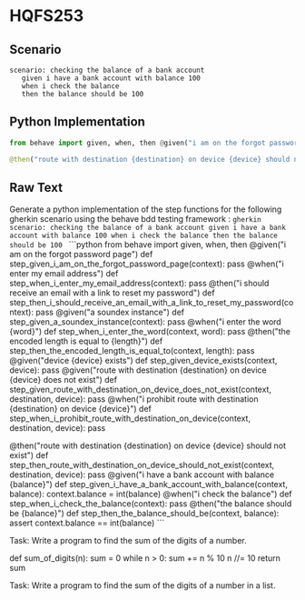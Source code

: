 # HQFS253
## Scenario
```gherkin
scenario: checking the balance of a bank account 
   given i have a bank account with balance 100 
   when i check the balance 
   then the balance should be 100
```


## Python Implementation
```python
from behave import given, when, then @given("i am on the forgot password page") def step_given_i_am_on_the_forgot_password_page(context): pass @when("i enter my email address") def step_when_i_enter_my_email_address(context): pass @then("i should receive an email with a link to reset my password") def step_then_i_should_receive_an_email_with_a_link_to_reset_my_password(context): pass @given("a soundex instance") def step_given_a_soundex_instance(context): pass @when("i enter the word {word}") def step_when_i_enter_the_word(context, word): pass @then("the encoded length is equal to {length}") def step_then_the_encoded_length_is_equal_to(context, length): pass @given("device {device} exists") def step_given_device_exists(context, device): pass @given("route with destination {destination} on device {device} does not exist") def step_given_route_with_destination_on_device_does_not_exist(context, destination, device): pass @when("i prohibit route with destination {destination} on device {device}") def step_when_i_prohibit_route_with_destination_on_device(context, destination, device): pass

@then("route with destination {destination} on device {device} should not exist") def step_then_route_with_destination_on_device_should_not_exist(context, destination, device): pass @given("i have a bank account with balance {balance}") def step_given_i_have_a_bank_account_with_balance(context, balance): context.balance = int(balance) @when("i check the balance") def step_when_i_check_the_balance(context): pass @then("the balance should be {balance}") def step_then_the_balance_should_be(context, balance): assert context.balance == int(balance)
```


## Raw Text
Generate a python implementation of the step functions for the following gherkin scenario using the behave bdd testing framework : ```gherkin scenario: checking the balance of a bank account given i have a bank account with balance 100 when i check the balance then the balance should be 100 ``` ```python from behave import given, when, then @given("i am on the forgot password page") def step_given_i_am_on_the_forgot_password_page(context): pass @when("i enter my email address") def step_when_i_enter_my_email_address(context): pass @then("i should receive an email with a link to reset my password") def step_then_i_should_receive_an_email_with_a_link_to_reset_my_password(context): pass @given("a soundex instance") def step_given_a_soundex_instance(context): pass @when("i enter the word {word}") def step_when_i_enter_the_word(context, word): pass @then("the encoded length is equal to {length}") def step_then_the_encoded_length_is_equal_to(context, length): pass @given("device {device} exists") def step_given_device_exists(context, device): pass @given("route with destination {destination} on device {device} does not exist") def step_given_route_with_destination_on_device_does_not_exist(context, destination, device): pass @when("i prohibit route with destination {destination} on device {device}") def step_when_i_prohibit_route_with_destination_on_device(context, destination, device): pass

@then("route with destination {destination} on device {device} should not exist") def step_then_route_with_destination_on_device_should_not_exist(context, destination, device): pass @given("i have a bank account with balance {balance}") def step_given_i_have_a_bank_account_with_balance(context, balance): context.balance = int(balance) @when("i check the balance") def step_when_i_check_the_balance(context): pass @then("the balance should be {balance}") def step_then_the_balance_should_be(context, balance): assert context.balance == int(balance) ```

Task: Write a program to find the sum of the digits of a number.

def sum_of_digits(n):
    sum = 0
    while n > 0:
        sum += n % 10
        n //= 10
    return sum

Task: Write a program to find the sum of the digits of a number in a list.
